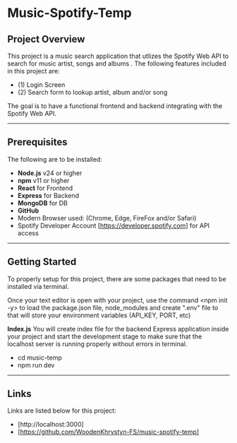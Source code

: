 # Music-Spotify-Temp

## Project Overview

This project is a music search application that utlizes the Spotify Web API to search for music artist, songs and albums . The following features included in this project are:

- (1) Login Screen
- (2) Search form to lookup artist, album and/or song

The goal is to have a functional frontend and backend integrating with the Spotify Web API.

---

## Prerequisites

The following are to be installed:

- **Node.js** v24 or higher
- **npm** v11 or higher
- **React** for Frontend
- **Express** for Backend
- **MongoDB** for DB
- **GitHub**
- Modern Browser used: (Chrome, Edge, FireFox and/or Safari)
- Spotify Developer Account [https://developer.spotify.com] for API access

---

## Getting Started

To properly setup for this project, there are some packages that need to be installed via terminal.

Once your text editor is open with your project, use the command <npm init -y> to load the package.json file, node_modules and create ".env" file to that will store your environment variables (API_KEY, PORT, etc)

**Index.js**
You will create index file for the backend Express application inside your project and start the development stage to make sure that the localhost server is running properly without errors in terminal.

- cd music-temp
- npm run dev

---

## Links

Links are listed below for this project:

- [http://localhost:3000]
- [https://github.com/WoodenKhrystyn-FS/music-spotify-temp]
